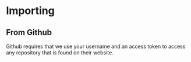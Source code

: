 # Importing

## From Github

Github requires that we use your username and an access token to access any repository that is found on their website.